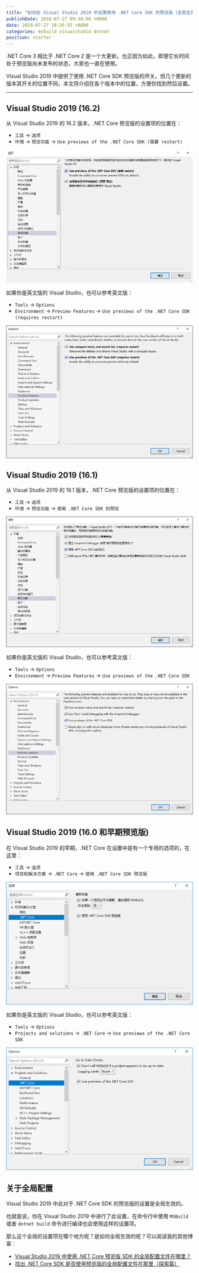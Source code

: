 ```yaml
---
title: "如何在 Visual Studio 2019 中设置使用 .NET Core SDK 的预览版（全局生效）"
publishDate: 2019-07-27 09:38:56 +0800
date: 2019-07-27 18:35:55 +0800
categories: msbuild visualstudio dotnet
position: starter
---
```


.NET Core 3 相比于 .NET Core 2 是一个大更新。也正因为如此，即便它长时间处于预览版尚未发布的状态，大家也一直在使用。

Visual Studio 2019 中提供了使用 .NET Core SDK 预览版的开关。但几个更新的版本其开关的位置不同，本文将介绍在各个版本中的位置，方便你找到然后设置。

---

<div id="toc"></div>

## Visual Studio 2019 (16.2)

从 Visual Studio 2019 的 16.2 版本，.NET Core 预览版的设置项的位置在：

- `工具` -> `选项`
- `环境` -> `预览功能` -> `Use previews of the .NET Core SDK (需要 restart)`


![Visual Studio 2019 16.2 的设置位置](/static/posts/2019-07-27-18-31-15.png)

如果你是英文版的 Visual Studio，也可以参考英文版：

- `Tools` -> `Options`
- `Environment` -> `Preview Features` -> `Use previews of the .NET Core SDK (requires restart)`

![Option location of Visual Studio 2019 16.2](/static/posts/2019-07-27-18-34-43.png)

## Visual Studio 2019 (16.1)

从 Visual Studio 2019 的 16.1 版本，.NET Core 预览版的设置项的位置在：

- `工具` -> `选项`
- `环境` -> `预览功能` -> `使用 .NET Core SDK 的预览`

![Visual Studio 2019 16.1 的设置位置](/static/posts/2019-07-27-09-00-09.png)

如果你是英文版的 Visual Studio，也可以参考英文版：

- `Tools` -> `Options`
- `Environment` -> `Preview Features` -> `Use previews of the .NET Core SDK`

![Option location of Visual Studio 2019 16.1](/static/posts/2019-07-27-09-11-48.png)

## Visual Studio 2019 (16.0 和早期预览版)

在 Visual Studio 2019 的早期，.NET Core 在设置中是有一个专用的选项的，在这里：

- `工具` -> `选项`
- `项目和解决方案` -> `.NET Core` -> `使用 .NET Core SDK 预览版`

![Visual Studio 2019 16.0 的设置位置](/static/posts/2019-07-27-09-08-23.png)

如果你是英文版的 Visual Studio，也可以参考英文版：

- `Tools` -> `Options`
- `Projects and solutions` -> `.NET Core` -> `Use previews of the .NET Core SDK`

![Option location of Visual Studio 2019 16.0](/static/posts/2019-07-27-09-23-36.png)

## 关于全局配置

Visual Studio 2019 中此对于 .NET Core SDK 的预览版的设置是全局生效的。

也就是说，你在 Visual Studio 2019 中进行了此设置，在命令行中使用 `MSBuild` 或者 `dotnet build` 命令进行编译也会使用这样的设置项。

那么这个全局的设置项在哪个地方呢？是如何全局生效的呢？可以阅读我的其他博客：

- [Visual Studio 2019 中使用 .NET Core 预览版 SDK 的全局配置文件在哪里？](/post/where-is-the-dotnet-sdk-preview-config-file.html)
- [找出 .NET Core SDK 是否使用预览版的全局配置文件在那里（探索篇）](/post/find-out-the-dotnet-sdk-preview-config-file.html)
